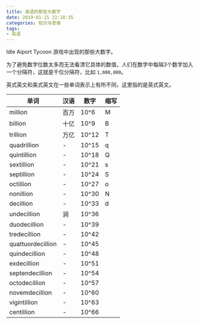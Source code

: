 ```yaml
---
title: 英语的那些大数字
date: 2019-01-15 22:18:35
categories: 知识与思维
tags:
- 英语
---
```

Idle Aiport Tycoon 游戏中出现的那些大数字。

<!-- more -->

为了避免数字位数太多而无法看清它具体的数值，人们在数字中每隔3个数字加入一个分隔符，这就是千位分隔符，比如 `1,000,000`。

英式英文和美式英文在一些单词表示上有所不同，这里指的是英式英文。

| 单词 | 汉语 | 数字 | 缩写 |
| ------ | ------ | ------ | ------ |
| million | 百万 | 10^6 | M |
| billion | 十亿 | 10^9 | B |
| trillion | 万亿 | 10^12 | T |
| quadrillion | - | 10^15 | q |
| quintillion | - | 10^18 | Q |
| sextillion | - | 10^21 | s |
| septillion | - | 10^24 | S |
| octillion | - | 10^27 | o |
| nonillion | - | 10^30 | N |
| decillion | - | 10^33 | d |
| undecillion | 涧 | 10^36 |  |
| duodecillion | - | 10^39 | |
| tredecillion | - | 10^42 | |
| quattuordecillion | - | 10^45 | |
| quindecillion | - | 10^48 | |
| exdecillion | - | 10^51 | |
| septendecillion | - | 10^54 | |
| octodecillion | - | 10^57 | |
| novemdecillion | - | 10^60 | |
| vigintillion | - | 10^63 | |
| centillion | - | 10^66 | |
